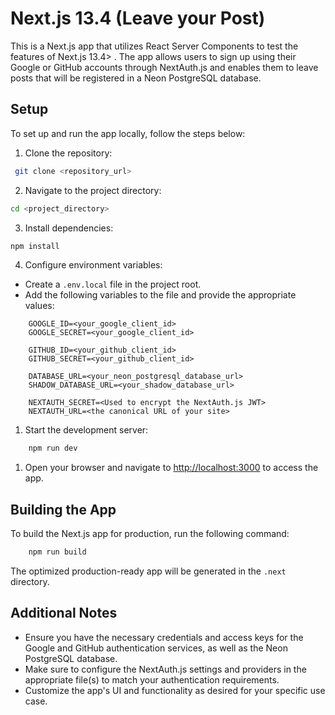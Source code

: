 # Next.js 13.4 (Leave your Post)

This is a Next.js app that utilizes React Server Components to test the features of Next.js 13.4> . The app allows users to sign up using their Google or GitHub accounts through NextAuth.js and enables them to leave posts that will be registered in a Neon PostgreSQL database.

## Setup

To set up and run the app locally, follow the steps below:

1. Clone the repository:

```sh
 git clone <repository_url>
```

2. Navigate to the project directory:

```sh
cd <project_directory>
```

3. Install dependencies:

```sh
npm install
```

4. Configure environment variables:

- Create a `.env.local` file in the project root.
- Add the following variables to the file and provide the appropriate values:

```.env
    GOOGLE_ID=<your_google_client_id>
    GOOGLE_SECRET=<your_google_client_id>

    GITHUB_ID=<your_github_client_id>
    GITHUB_SECRET=<your_github_client_id>

    DATABASE_URL=<your_neon_postgresql_database_url>
    SHADOW_DATABASE_URL=<your_shadow_database_url>

    NEXTAUTH_SECRET=<Used to encrypt the NextAuth.js JWT>
    NEXTAUTH_URL=<the canonical URL of your site>
```

1. Start the development server:

```sh
    npm run dev
```

1. Open your browser and navigate to [http://localhost:3000](http://localhost:3000) to access the app.

## Building the App

To build the Next.js app for production, run the following command:

```sh
    npm run build
```

The optimized production-ready app will be generated in the `.next` directory.

## Additional Notes

- Ensure you have the necessary credentials and access keys for the Google and GitHub authentication services, as well as the Neon PostgreSQL database.
- Make sure to configure the NextAuth.js settings and providers in the appropriate file(s) to match your authentication requirements.
- Customize the app's UI and functionality as desired for your specific use case.
